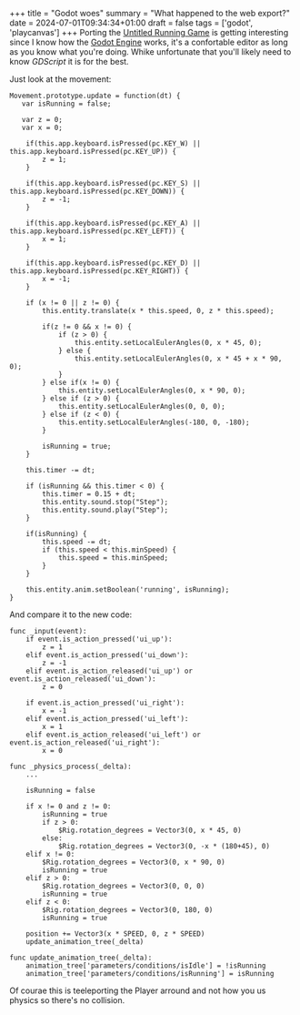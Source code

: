 +++
title = "Godot woes"
summary = "What happened to the web export?"
date = 2024-07-01T09:34:34+01:00
draft = false
tags = ['godot', 'playcanvas']
+++
Porting the [Untitled Running Game](https://hyperagon.itch.io/untitld-running-game) is getting interesting since I know how the [Godot Engine](https://godotengine.org/) works, it's a confortable editor as long as you know what you're doing. Whike unfortunate that you'll likely need to know *GDScript* it is for the best.

Just look at the movement:
```
Movement.prototype.update = function(dt) {
   var isRunning = false;

   var z = 0;
   var x = 0;

    if(this.app.keyboard.isPressed(pc.KEY_W) || this.app.keyboard.isPressed(pc.KEY_UP)) {
        z = 1;
    }

    if(this.app.keyboard.isPressed(pc.KEY_S) || this.app.keyboard.isPressed(pc.KEY_DOWN)) {
        z = -1;
    }

    if(this.app.keyboard.isPressed(pc.KEY_A) || this.app.keyboard.isPressed(pc.KEY_LEFT)) {
        x = 1;
    }

    if(this.app.keyboard.isPressed(pc.KEY_D) || this.app.keyboard.isPressed(pc.KEY_RIGHT)) {
        x = -1;
    }

    if (x != 0 || z != 0) {
        this.entity.translate(x * this.speed, 0, z * this.speed);

        if(z != 0 && x != 0) {
            if (z > 0) {
                this.entity.setLocalEulerAngles(0, x * 45, 0);
            } else {
                this.entity.setLocalEulerAngles(0, x * 45 + x * 90, 0);
            }
        } else if(x != 0) {
            this.entity.setLocalEulerAngles(0, x * 90, 0);
        } else if (z > 0) {
            this.entity.setLocalEulerAngles(0, 0, 0);
        } else if (z < 0) {
            this.entity.setLocalEulerAngles(-180, 0, -180);
        }

        isRunning = true;
    }
    
    this.timer -= dt;

    if (isRunning && this.timer < 0) {
        this.timer = 0.15 + dt;
        this.entity.sound.stop("Step");
        this.entity.sound.play("Step");
    }

    if(isRunning) {
        this.speed -= dt;
        if (this.speed < this.minSpeed) {
            this.speed = this.minSpeed;
        }
    }

    this.entity.anim.setBoolean('running', isRunning);
}
```

And compare it to the new code:

```
func _input(event):	
	if event.is_action_pressed('ui_up'):
		z = 1
	elif event.is_action_pressed('ui_down'):
		z = -1
	elif event.is_action_released('ui_up') or event.is_action_released('ui_down'):
		z = 0
		
	if event.is_action_pressed('ui_right'):
		x = -1
	elif event.is_action_pressed('ui_left'):
		x = 1
	elif event.is_action_released('ui_left') or event.is_action_released('ui_right'):
		x = 0
	
func _physics_process(_delta):
	...
	
	isRunning = false
	
	if x != 0 and z != 0:
		isRunning = true
		if z > 0:
			$Rig.rotation_degrees = Vector3(0, x * 45, 0)
		else:
			$Rig.rotation_degrees = Vector3(0, -x * (180+45), 0)
	elif x != 0:
		$Rig.rotation_degrees = Vector3(0, x * 90, 0)
		isRunning = true
	elif z > 0:
		$Rig.rotation_degrees = Vector3(0, 0, 0)
		isRunning = true
	elif z < 0:
		$Rig.rotation_degrees = Vector3(0, 180, 0)
		isRunning = true

	position += Vector3(x * SPEED, 0, z * SPEED)
	update_animation_tree(_delta)

func update_animation_tree(_delta):
	animation_tree['parameters/conditions/isIdle'] = !isRunning
	animation_tree['parameters/conditions/isRunning'] = isRunning
```

Of courae this is teeleporting the Player arround and not how you us physics so there's no collision.

